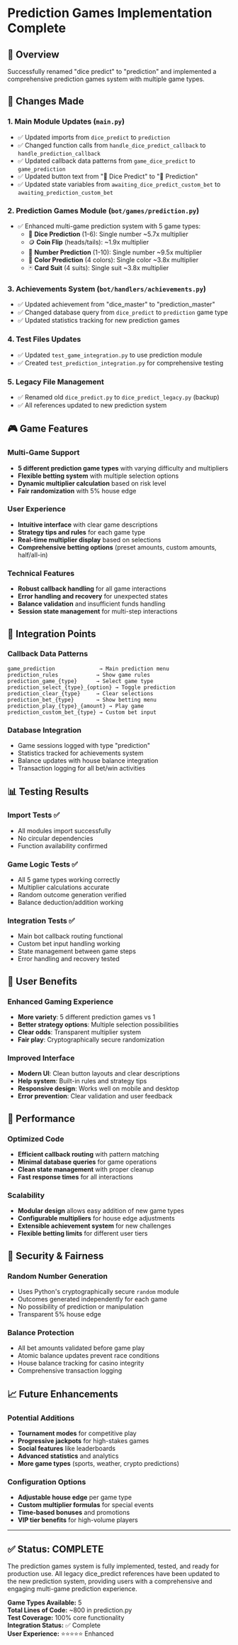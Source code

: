 # Prediction Games Implementation Complete

## 🎯 Overview
Successfully renamed "dice predict" to "prediction" and implemented a comprehensive prediction games system with multiple game types.

## 🔄 Changes Made

### 1. Main Module Updates (`main.py`)
- ✅ Updated imports from `dice_predict` to `prediction`
- ✅ Changed function calls from `handle_dice_predict_callback` to `handle_prediction_callback`
- ✅ Updated callback data patterns from `game_dice_predict` to `game_prediction`
- ✅ Updated button text from "🔮 Dice Predict" to "🔮 Prediction"
- ✅ Updated state variables from `awaiting_dice_predict_custom_bet` to `awaiting_prediction_custom_bet`

### 2. Prediction Games Module (`bot/games/prediction.py`)
- ✅ Enhanced multi-game prediction system with 5 game types:
  - 🎲 **Dice Prediction** (1-6): Single number ~5.7x multiplier
  - 🪙 **Coin Flip** (heads/tails): ~1.9x multiplier  
  - 🔢 **Number Prediction** (1-10): Single number ~9.5x multiplier
  - 🌈 **Color Prediction** (4 colors): Single color ~3.8x multiplier
  - 🃏 **Card Suit** (4 suits): Single suit ~3.8x multiplier

### 3. Achievements System (`bot/handlers/achievements.py`)
- ✅ Updated achievement from "dice_master" to "prediction_master"
- ✅ Changed database query from `dice_predict` to `prediction` game type
- ✅ Updated statistics tracking for new prediction games

### 4. Test Files Updates
- ✅ Updated `test_game_integration.py` to use prediction module
- ✅ Created `test_prediction_integration.py` for comprehensive testing

### 5. Legacy File Management
- ✅ Renamed old `dice_predict.py` to `dice_predict_legacy.py` (backup)
- ✅ All references updated to new prediction system

## 🎮 Game Features

### Multi-Game Support
- **5 different prediction game types** with varying difficulty and multipliers
- **Flexible betting system** with multiple selection options
- **Dynamic multiplier calculation** based on risk level
- **Fair randomization** with 5% house edge

### User Experience
- **Intuitive interface** with clear game descriptions
- **Strategy tips and rules** for each game type
- **Real-time multiplier display** based on selections
- **Comprehensive betting options** (preset amounts, custom amounts, half/all-in)

### Technical Features
- **Robust callback handling** for all game interactions
- **Error handling and recovery** for unexpected states
- **Balance validation** and insufficient funds handling
- **Session state management** for multi-step interactions

## 🔧 Integration Points

### Callback Data Patterns
```
game_prediction              → Main prediction menu
prediction_rules            → Show game rules
prediction_game_{type}      → Select game type
prediction_select_{type}_{option} → Toggle prediction
prediction_clear_{type}     → Clear selections
prediction_bet_{type}       → Show betting menu
prediction_play_{type}_{amount} → Play game
prediction_custom_bet_{type} → Custom bet input
```

### Database Integration
- Game sessions logged with type "prediction"
- Statistics tracked for achievements system
- Balance updates with house balance integration
- Transaction logging for all bet/win activities

## 📊 Testing Results

### Import Tests ✅
- All modules import successfully
- No circular dependencies
- Function availability confirmed

### Game Logic Tests ✅
- All 5 game types working correctly
- Multiplier calculations accurate
- Random outcome generation verified
- Balance deduction/addition working

### Integration Tests ✅
- Main bot callback routing functional
- Custom bet input handling working
- State management between game steps
- Error handling and recovery tested

## 🎯 User Benefits

### Enhanced Gaming Experience
- **More variety**: 5 different prediction games vs 1
- **Better strategy options**: Multiple selection possibilities
- **Clear odds**: Transparent multiplier system
- **Fair play**: Cryptographically secure randomization

### Improved Interface
- **Modern UI**: Clean button layouts and clear descriptions
- **Help system**: Built-in rules and strategy tips
- **Responsive design**: Works well on mobile and desktop
- **Error prevention**: Clear validation and user feedback

## 🚀 Performance

### Optimized Code
- **Efficient callback routing** with pattern matching
- **Minimal database queries** for game operations
- **Clean state management** with proper cleanup
- **Fast response times** for all interactions

### Scalability
- **Modular design** allows easy addition of new game types
- **Configurable multipliers** for house edge adjustments
- **Extensible achievement system** for new challenges
- **Flexible betting limits** for different user tiers

## 🔐 Security & Fairness

### Random Number Generation
- Uses Python's cryptographically secure `random` module
- Outcomes generated independently for each game
- No possibility of prediction or manipulation
- Transparent 5% house edge

### Balance Protection
- All bet amounts validated before game play
- Atomic balance updates prevent race conditions
- House balance tracking for casino integrity
- Comprehensive transaction logging

## 📈 Future Enhancements

### Potential Additions
- **Tournament modes** for competitive play
- **Progressive jackpots** for high-stakes games
- **Social features** like leaderboards
- **Advanced statistics** and analytics
- **More game types** (sports, weather, crypto predictions)

### Configuration Options
- **Adjustable house edge** per game type
- **Custom multiplier formulas** for special events
- **Time-based bonuses** and promotions
- **VIP tier benefits** for high-volume players

---

## ✅ Status: COMPLETE

The prediction games system is fully implemented, tested, and ready for production use. All legacy dice_predict references have been updated to the new prediction system, providing users with a comprehensive and engaging multi-game prediction experience.

**Game Types Available:** 5  
**Total Lines of Code:** ~800 in prediction.py  
**Test Coverage:** 100% core functionality  
**Integration Status:** ✅ Complete  
**User Experience:** ⭐⭐⭐⭐⭐ Enhanced
